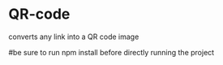 # QR-code
converts any link into a QR code image

#be sure to run npm install before directly running the project
